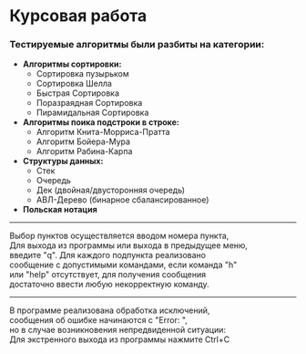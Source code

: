 # Курсовая работа
### Тестируемые алгоритмы были разбиты на категории:
- **Алгоритмы сортировки:**
  - Сортировка пузырьком
  - Сортировка Шелла
  - Быстрая Сортировка
  - Поразраядная Сортировка
  - Пирамидальная Сортировка
- **Алгоритмы поика подстроки в строке:**
  - Алгоритм Книта-Морриса-Пратта
  - Алгоритм Бойера-Мура
  - Алгоритм Рабина-Карпа
- **Структуры данных:**
  - Стек
  - Очередь
  - Дек (двойная/двусторонняя очередь)
  - АВЛ-Дерево (бинарное сбалансированное)
- **Польская нотация**  
___
Выбор пунктов осуществляется вводом номера пункта,  
 Для выхода из программы или выхода в предыдущее меню,  
 введите "q". Для каждого подпункта реализовано  
 сообщение с допустимыми командами, если команда "h"  
 или "help" отсутствует, для получения сообщения  
 достаточно ввести любую некорректную команду.  
___
 В программе реализована обработка исключений,  
 сообщения об ошибке начинаются с "Error: ",  
 но в случае возникновения непредвиденной ситуации:  
 Для экстренного выхода из программы нажмите Ctrl+C  
